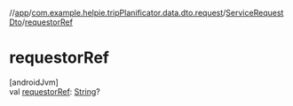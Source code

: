 //[app](../../../index.md)/[com.example.helpie.tripPlanificator.data.dto.request](../index.md)/[ServiceRequestDto](index.md)/[requestorRef](requestor-ref.md)

# requestorRef

[androidJvm]\
val [requestorRef](requestor-ref.md): [String](https://kotlinlang.org/api/latest/jvm/stdlib/kotlin/-string/index.html)?
